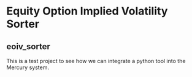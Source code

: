 # Equity Option Implied Volatility Sorter

## eoiv_sorter

This is a test project to see how we can integrate a python tool into the Mercury system. 